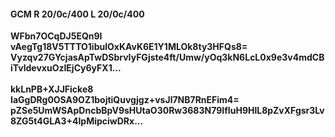 #### GCM R 20/0c/400 L 20/0c/400
**WFbn7OCqDJ5EQn9I**<br/>**vAegTg18V5TTTO1ibulOxKAvK6E1Y1MLOk8ty3HFQs8=**<br/>**Vyzqv27GYcjasApTwDSbrvIyFGjste4ft/Umw/yOq3kN6LcL0x9e3v4mdCBiTvldevxuOzIEjCy6yFX1...**<br/><br/>
**kkLnPB+XJJFicke8**<br/>**IaGgDRg0OSA9OZ1bojtiQuvgjgz+vsJl7NB7RnEFim4=**<br/>**pZSe5UmWSApDncbBpV9sHUtaO30Rw3683N79IfIuH9HlL8pZvXFgsr3Lv8ZG5t4GLA3+4lpMipciwDRx...**